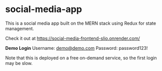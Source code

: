 # social-media-app

This is a social media app built on the MERN stack using Redux for state management.

Check it out at https://social-media-frontend-slio.onrender.com/

**Demo Login**
Username: demo@demo.com
Password: password123!

Note that this is deployed on a free on-demand service, so the first login may be slow.